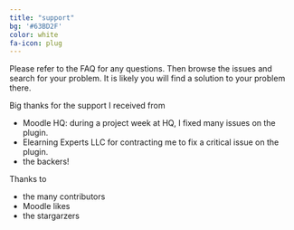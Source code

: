 ```yaml
---
title: "support"
bg: '#63BD2F'
color: white
fa-icon: plug
---
```


Please refer to the FAQ for any questions. 
Then browse the issues and search for your problem. 
It is likely you will find a solution to your problem there.


Big thanks for the support I received from

- Moodle HQ: during a project week at HQ, I fixed many issues on the plugin.
- Elearning Experts LLC for contracting me to fix a critical issue on the plugin.
- the backers!

Thanks to

- the many contributors
- Moodle likes
- the stargarzers
